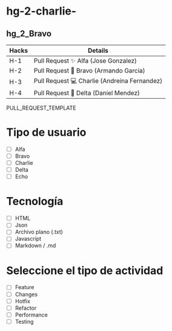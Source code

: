 # hg-2-charlie-
## hg_2_Bravo

| Hacks  | Details |
| ------------- | ------------- |
| H-1  | Pull Request ✨ Alfa (Jose Gonzalez) |
| H-2  | Pull Request 💪 Bravo (Armando Garcia) |
| H-3  | Pull Request 💻 Charlie (Andreina Fernandez) |
| H-4  | Pull Request 🚀 Delta (Daniel Mendez) |

PULL_REQUEST_TEMPLATE
# Tipo de usuario
- [ ] Alfa
- [ ] Bravo 
- [ ] Charlie
- [ ] Delta
- [ ] Echo

# Tecnología
- [ ] HTML 
- [ ] Json 
- [ ] Archivo plano (.txt) 
- [ ] Javascript 
- [ ] Markdown / .md

# Seleccione el tipo de actividad
- [ ] Feature
- [ ] Changes
- [ ] Hotfix
- [ ] Refactor
- [ ] Performance
- [ ] Testing
